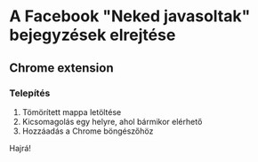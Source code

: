 # A Facebook "Neked javasoltak" bejegyzések elrejtése
## Chrome extension

### Telepítés

1. Tömörített mappa letöltése
2. Kicsomagolás egy helyre, ahol bármikor elérhető
3. Hozzáadás a Chrome böngészőhöz

Hajrá!